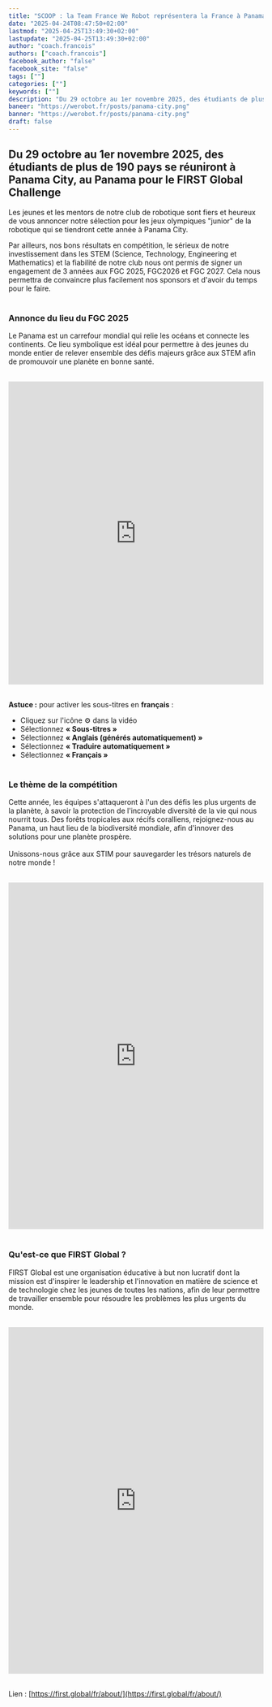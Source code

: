 ```yaml
---
title: "SCOOP : la Team France We Robot représentera la France à Panama au FGC 2025"
date: "2025-04-24T08:47:50+02:00"
lastmod: "2025-04-25T13:49:30+02:00"
lastupdate: "2025-04-25T13:49:30+02:00"
author: "coach.francois"
authors: ["coach.francois"]
facebook_author: "false"
facebook_site: "false"
tags: [""]
categories: [""]
keywords: [""]
description: "Du 29 octobre au 1er novembre 2025, des étudiants de plus de 190 pays se réuniront à Panama City, au Panama pour le FIRST Global Challenge"
baneer: "https://werobot.fr/posts/panama-city.png"
banner: "https://werobot.fr/posts/panama-city.png"
draft: false
---
```

## Du 29 octobre au 1er novembre 2025, des étudiants de plus de 190 pays se réuniront à Panama City, au Panama pour le FIRST Global Challenge
Les jeunes et les mentors de notre club de robotique sont fiers et heureux de vous annoncer notre sélection pour les jeux olympiques "junior" de la robotique qui se tiendront cette année à Panama City.

Par ailleurs, nos bons résultats en compétition, le sérieux de notre investissement dans les STEM (Science, Technology, Engineering et Mathematics) et la fiabilité de notre club nous ont permis de signer un engagement de 3 années aux FGC 2025, FGC2026 et FGC 2027. Cela nous permettra de convaincre plus facilement nos sponsors et d'avoir du temps pour le faire.
<br><br>

### Annonce du lieu du FGC 2025

Le Panama est un carrefour mondial qui relie les océans et connecte les continents. Ce lieu symbolique est idéal pour permettre à des jeunes du monde entier de relever ensemble des défis majeurs grâce aux STEM afin de promouvoir une planète en bonne santé.

<br>
<iframe title="2025 FIRST Global Challenge Location Announcement | FGC2025" class="youtube-player" width="100%" height="597" src="https://www.youtube.com/embed/fmsKBBSy0gk?feature=oembed" frameborder="0" allow="accelerometer; autoplay; clipboard-write; encrypted-media; gyroscope; picture-in-picture; web-share" referrerpolicy="strict-origin-when-cross-origin" allowfullscreen></iframe>
<br><br>

<strong>Astuce :</strong> pour activer les sous-titres en <strong>français</strong> :
- Cliquez sur l'icône ⚙️ dans la vidéo
- Sélectionnez <strong>« Sous-titres »</strong>
- Sélectionnez <strong>« Anglais (générés automatiquement) »</strong>
- Sélectionnez <strong>« Traduire automatiquement »</strong>
- Sélectionnez <strong>« Français »</strong>
<br><br>

### Le thème de la compétition

Cette année, les équipes s'attaqueront à l'un des défis les plus urgents de la planète, à savoir la protection de l'incroyable diversité de la vie qui nous nourrit tous. Des forêts tropicales aux récifs coralliens, rejoignez-nous au Panama, un haut lieu de la biodiversité mondiale, afin d'innover des solutions pour une planète prospère.
<br><br>
Unissons-nous grâce aux STIM pour sauvegarder les trésors naturels de notre monde !

<br>
<iframe width="100%" height="683" src="https://www.youtube.com/embed/C81IOjfVa3I" title="Eco Equilibrium Theme | FGC2025Panama" frameborder="0" allow="accelerometer; autoplay; clipboard-write; encrypted-media; gyroscope; picture-in-picture; web-share" referrerpolicy="strict-origin-when-cross-origin" allowfullscreen></iframe>
<br><br>

### Qu'est-ce que FIRST Global ?

FIRST Global est une organisation éducative à but non lucratif dont la mission est d'inspirer le leadership et l'innovation en matière de science et de technologie chez les jeunes de toutes les nations, afin de leur permettre de travailler ensemble pour résoudre les problèmes les plus urgents du monde.

<br>
<iframe title="What is FIRST Global?" width="100%" height="683" src="https://www.youtube.com/embed/6YnnePHGRww?feature=oembed" frameborder="0" allow="accelerometer; autoplay; clipboard-write; encrypted-media; gyroscope; picture-in-picture; web-share" referrerpolicy="strict-origin-when-cross-origin" allowfullscreen></iframe>
<br><br>

Lien : [https://first.global/fr/about/](https://first.global/fr/about/)








